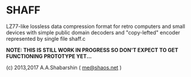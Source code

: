 # SHAFF

LZ77-like lossless data compression format for retro computers and small devices
with simple public domain decoders and "copy-lefted" encoder represented by single file shaff.c

**NOTE: THIS IS STILL WORK IN PROGRESS SO DON'T EXPECT TO GET FUNCTIONING PROTOTYPE YET...**

(c) 2013,2017 A.A.Shabarshin ( me@shaos.net )